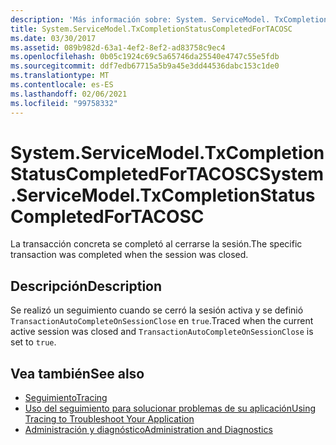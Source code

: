 ```yaml
---
description: 'Más información sobre: System. ServiceModel. TxCompletionStatusCompletedForTACOSC'
title: System.ServiceModel.TxCompletionStatusCompletedForTACOSC
ms.date: 03/30/2017
ms.assetid: 089b982d-63a1-4ef2-8ef2-ad83758c9ec4
ms.openlocfilehash: 0b05c1924c69c5a65746da25540e4747c55e5fdb
ms.sourcegitcommit: ddf7edb67715a5b9a45e3dd44536dabc153c1de0
ms.translationtype: MT
ms.contentlocale: es-ES
ms.lasthandoff: 02/06/2021
ms.locfileid: "99758332"
---
```

# <a name="systemservicemodeltxcompletionstatuscompletedfortacosc"></a><span data-ttu-id="44846-103">System.ServiceModel.TxCompletionStatusCompletedForTACOSC</span><span class="sxs-lookup"><span data-stu-id="44846-103">System.ServiceModel.TxCompletionStatusCompletedForTACOSC</span></span>

<span data-ttu-id="44846-104">La transacción concreta se completó al cerrarse la sesión.</span><span class="sxs-lookup"><span data-stu-id="44846-104">The specific transaction was completed when the session was closed.</span></span>  
  
## <a name="description"></a><span data-ttu-id="44846-105">Descripción</span><span class="sxs-lookup"><span data-stu-id="44846-105">Description</span></span>  

 <span data-ttu-id="44846-106">Se realizó un seguimiento cuando se cerró la sesión activa y se definió `TransactionAutoCompleteOnSessionClose` en `true`.</span><span class="sxs-lookup"><span data-stu-id="44846-106">Traced when the current active session was closed and `TransactionAutoCompleteOnSessionClose` is set to `true`.</span></span>  
  
## <a name="see-also"></a><span data-ttu-id="44846-107">Vea también</span><span class="sxs-lookup"><span data-stu-id="44846-107">See also</span></span>

- [<span data-ttu-id="44846-108">Seguimiento</span><span class="sxs-lookup"><span data-stu-id="44846-108">Tracing</span></span>](index.md)
- [<span data-ttu-id="44846-109">Uso del seguimiento para solucionar problemas de su aplicación</span><span class="sxs-lookup"><span data-stu-id="44846-109">Using Tracing to Troubleshoot Your Application</span></span>](using-tracing-to-troubleshoot-your-application.md)
- [<span data-ttu-id="44846-110">Administración y diagnóstico</span><span class="sxs-lookup"><span data-stu-id="44846-110">Administration and Diagnostics</span></span>](../index.md)
